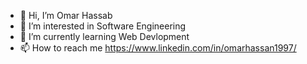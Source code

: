 - 👋 Hi, I’m Omar Hassab
- 👀 I’m interested in Software Engineering
- 🌱 I’m currently learning Web Devlopment
- 📫 How to reach me https://www.linkedin.com/in/omarhassan1997/

<!---
omarhassan2016/omarhassan2016 is a ✨ special ✨ repository because its `README.md` (this file) appears on your GitHub profile.
You can click the Preview link to take a look at your changes.
--->
